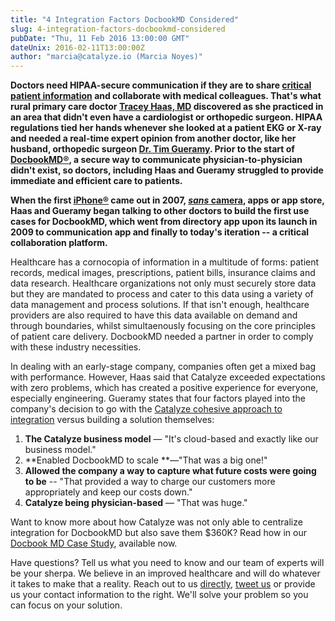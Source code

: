 ```yaml
---
title: "4 Integration Factors DocbookMD Considered"
slug: 4-integration-factors-docbookmd-considered
pubDate: "Thu, 11 Feb 2016 13:00:00 GMT"
dateUnix: 2016-02-11T13:00:00Z
author: "marcia@catalyze.io (Marcia Noyes)"
---
```

**Doctors need HIPAA-secure communication if they are to share [critical patient information][1] and collaborate with medical colleagues. That's what rural primary care doctor [Tracey Haas, MD][2] discovered as she practiced in an area that didn't even have a cardiologist or orthopedic surgeon. HIPAA regulations tied her hands whenever she looked at a patient EKG or X-ray and needed a real-time expert opinion from another doctor, like her husband, orthopedic surgeon [Dr. Tim Gueramy][3]. Prior to the start of [DocbookMD®][4], a secure way to communicate physician-to-physician didn't exist, so doctors, including Haas and Gueramy struggled to provide immediate and efficient care to patients.**

**When the first [iPhone®][5] came out in 2007, [_sans_][6][ camera][6], apps or app store, Haas and Gueramy began talking to other doctors to build the first use cases for DocbookMD, which went from directory app upon its launch in 2009 to communication app and finally to today's iteration -- a critical collaboration platform.**

Healthcare has a cornocopia of information in a multitude of forms: patient records, medical images, prescriptions, patient bills, insurance claims and data research. Healthcare organizations not only must securely store data but they are mandated to process and cater to this data using a variety of data management and process solutions. If that isn't enough, healthcare providers are also required to have this data available on demand and through boundaries, whilst simultaenously focusing on the core principles of patient care delivery. DocbookMD needed a partner in order to comply with these industry necessities.

In dealing with an early-stage company, companies often get a mixed bag with performance. However, Haas said that Catalyze exceeded expectations with zero problems, which has created a positive experience for everyone, especially engineering. Gueramy states that four factors played into the company's decision to go with the [Catalyze cohesive approach to integration][7] versus building a solution themselves:

1. **The Catalyze business model** — "It's cloud-based and exactly like our business model."
2. **Enabled DocbookMD to scale **—"That was a big one!"
3. **Allowed the company a way to capture what future costs were going to be** \-- "That provided a way to charge our customers more appropriately and keep our costs down."
4. **Catalyze being physician-based** — "That was huge."

Want to know more about how Catalyze was not only able to centralize integration for DocbookMD but also save them $360K? Read how in our [Docbook MD Case Study][8], available now.

Have questions? Tell us what you need to know and our team of experts will be your sherpa. We believe in an improved healthcare and will do whatever it takes to make that a reality. Reach out to us [directly][9], [tweet us][10] or provide us your contact information to the right. We'll solve your problem so you can focus on your solution.

[1]: https://catalyze.io/learn/what-is-protected-health-information-or-phi
[2]: https://www.linkedin.com/in/tracey-haas-do-mph-23ba5054
[3]: https://www.linkedin.com/in/tim-gueramy-a702311a
[4]: https://www.docbookmd.com/
[5]: http://www.apple.com/iphone/
[6]: http://www.sansmirror.com/
[7]: https://catalyze.io/redpoint
[8]: https://catalyze.io/customers/docbookmd
[9]: mailto:hello@catalyze.io
[10]: https://twitter.com/catalyzeio
